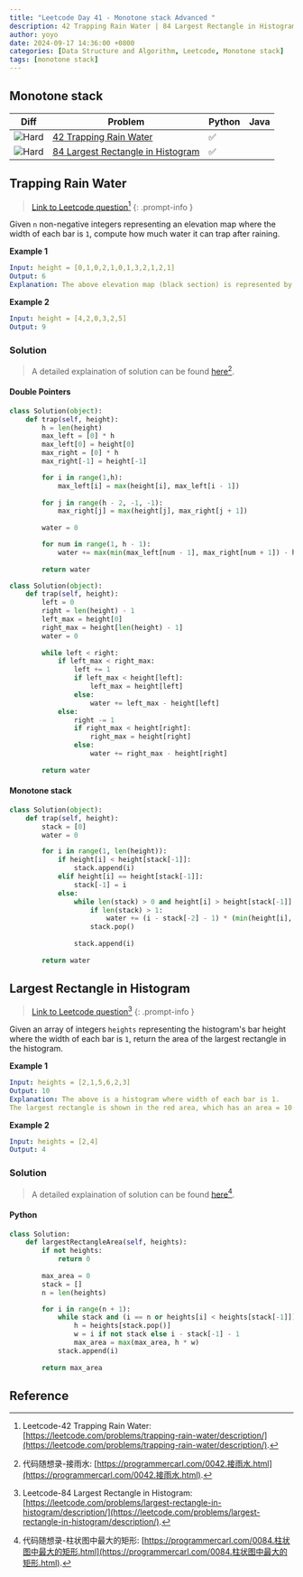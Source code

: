 ```yaml
---
title: "Leetcode Day 41 - Monotone stack Advanced "
description: 42 Trapping Rain Water | 84 Largest Rectangle in Histogram
author: yoyo
date: 2024-09-17 14:36:00 +0800
categories: [Data Structure and Algorithm, Leetcode, Monotone stack]
tags: [monotone stack]
---
```


## Monotone stack

| Diff                                                                                                | Problem                                                                                 | Python | Java |
|-----------------------------------------------------------------------------------------------------|-----------------------------------------------------------------------------------------|--------|------|
| ![Hard](https://img.shields.io/badge/Hard-red)                                               | [42 Trapping Rain Water](#trapping-rain-water)                                                 |✅      |        |
| ![Hard](https://img.shields.io/badge/Hard-red)                                               | [84 Largest Rectangle in Histogram](#largest-rectangle-in-histogram)                           |✅      |        |

## Trapping Rain Water

> [Link to Leetcode question](https://leetcode.com/problems/trapping-rain-water/description/)[^tw]
{: .prompt-info }

Given `n` non-negative integers representing an elevation map where the width of each bar is `1`, compute how much water it can trap after raining. 

**Example 1**

[image]: trapping-rain-water-example-1

```yml
Input: height = [0,1,0,2,1,0,1,3,2,1,2,1]
Output: 6
Explanation: The above elevation map (black section) is represented by array [0,1,0,2,1,0,1,3,2,1,2,1]. In this case, 6 units of rain water (blue section) are being trapped.
```

**Example 2**

```yml
Input: height = [4,2,0,3,2,5]
Output: 9
```

### Solution

> A detailed explaination of solution can be found [here](https://programmercarl.com/0042.接雨水.html)[^twSolution].

#### Double Pointers

```python
class Solution(object):
    def trap(self, height):
        h = len(height)
        max_left = [0] * h
        max_left[0] = height[0]
        max_right = [0] * h
        max_right[-1] = height[-1]

        for i in range(1,h):
            max_left[i] = max(height[i], max_left[i - 1])
            
        for j in range(h - 2, -1, -1):
            max_right[j] = max(height[j], max_right[j + 1])
        
        water = 0

        for num in range(1, h - 1):
            water += max(min(max_left[num - 1], max_right[num + 1]) - height[num], 0)
        
        return water
```

```python
class Solution(object):
    def trap(self, height):
        left = 0
        right = len(height) - 1
        left_max = height[0]
        right_max = height[len(height) - 1]
        water = 0
        
        while left < right:
            if left_max < right_max:
                left += 1
                if left_max < height[left]:
                    left_max = height[left]
                else:
                    water += left_max - height[left]
            else:
                right -= 1
                if right_max < height[right]:
                    right_max = height[right]
                else:
                    water += right_max - height[right]
        
        return water
```

#### Monotone stack

```python
class Solution(object):
    def trap(self, height):
        stack = [0]
        water = 0

        for i in range(1, len(height)):
            if height[i] < height[stack[-1]]:
                stack.append(i)
            elif height[i] == height[stack[-1]]:
                stack[-1] = i
            else:
                while len(stack) > 0 and height[i] > height[stack[-1]]:
                    if len(stack) > 1:
                        water += (i - stack[-2] - 1) * (min(height[i], height[stack[-2]]) - height[stack[-1]])
                    stack.pop()
                
                stack.append(i)
        
        return water
```



## Largest Rectangle in Histogram

> [Link to Leetcode question](https://leetcode.com/problems/largest-rectangle-in-histogram/description/)[^lrih]
{: .prompt-info }

Given an array of integers `heights` representing the histogram's bar height where the width of each bar is `1`, return the area of the largest rectangle in the histogram.

**Example 1**

[image]: largest-rectangle-in-histogram-example-1

```yml
Input: heights = [2,1,5,6,2,3]
Output: 10
Explanation: The above is a histogram where width of each bar is 1.
The largest rectangle is shown in the red area, which has an area = 10 units.
```

**Example 2**

[image]: largest-rectangle-in-histogram-example-2

```yml
Input: heights = [2,4]
Output: 4
```

### Solution

> A detailed explaination of solution can be found [here](https://programmercarl.com/0084.柱状图中最大的矩形.html)[^lrihSolution].

#### Python

```python
class Solution:
    def largestRectangleArea(self, heights):
        if not heights:
            return 0
        
        max_area = 0
        stack = []
        n = len(heights)

        for i in range(n + 1):
            while stack and (i == n or heights[i] < heights[stack[-1]]):
                h = heights[stack.pop()]
                w = i if not stack else i - stack[-1] - 1
                max_area = max(max_area, h * w)
            stack.append(i)
        
        return max_area
```


## Reference

[^tw]:Leetcode-42 Trapping Rain Water: [https://leetcode.com/problems/trapping-rain-water/description/](https://leetcode.com/problems/trapping-rain-water/description/).
[^twSolution]:代码随想录-接雨水: [https://programmercarl.com/0042.接雨水.html](https://programmercarl.com/0042.接雨水.html).
[^lrihSolution]:代码随想录-柱状图中最大的矩形: [https://programmercarl.com/0084.柱状图中最大的矩形.html](https://programmercarl.com/0084.柱状图中最大的矩形.html).
[^lrih]:Leetcode-84 Largest Rectangle in Histogram: [https://leetcode.com/problems/largest-rectangle-in-histogram/description/](https://leetcode.com/problems/largest-rectangle-in-histogram/description/).

